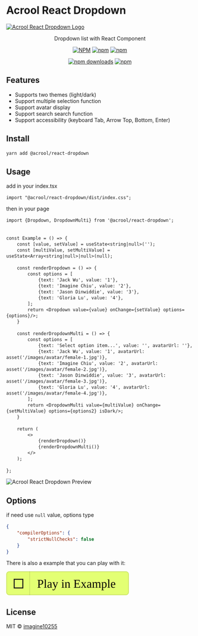 # Acrool React Dropdown

<a href="https://acrool-react-dropdown.pages.dev/" title="Acrool React Dropdown - Dropdown list with React Component">
    <img src="https://acrool-react-dropdown.pages.dev/og.webp" alt="Acrool React Dropdown Logo"/>
</a>

<p align="center">
    Dropdown list with React Component
</p>

<div align="center">

[![NPM](https://img.shields.io/npm/v/@acrool/react-dropdown.svg?style=for-the-badge)](https://www.npmjs.com/package/@acrool/react-dropdown)
[![npm](https://img.shields.io/bundlejs/size/@acrool/react-dropdown?style=for-the-badge)](https://github.com/acrool/@acrool/react-dropdown/blob/main/LICENSE)
[![npm](https://img.shields.io/npm/l/@acrool/react-dropdown?style=for-the-badge)](https://github.com/acrool/react-dropdown/blob/main/LICENSE)

[![npm downloads](https://img.shields.io/npm/dm/@acrool/react-dropdown.svg?style=for-the-badge)](https://www.npmjs.com/package/@acrool/react-dropdown)
[![npm](https://img.shields.io/npm/dt/@acrool/react-dropdown.svg?style=for-the-badge)](https://www.npmjs.com/package/@acrool/react-dropdown)

</div>

## Features

- Supports two themes (light/dark)
- Support multiple selection function
- Support avatar display
- Support search search function
- Support accessibility (keyboard Tab, Arrow Top, Bottom, Enter)

## Install

```bash
yarn add @acrool/react-dropdown
```

## Usage

add in your index.tsx
```tst
import "@acrool/react-dropdown/dist/index.css";
```

then in your page
```tsx
import {Dropdown, DropdownMulti} from '@acrool/react-dropdown';


const Example = () => {
    const [value, setValue] = useState<string|null>('');
    const [multiValue, setMultiValue] = useState<Array<string|null>|null>(null);

    const renderDropdown = () => {
        const options = [
            {text: 'Jack Wu', value: '1'},
            {text: 'Imagine Chiu', value: '2'},
            {text: 'Jason Dinwiddie', value: '3'},
            {text: 'Gloria Lu', value: '4'},
        ];
        return <Dropdown value={value} onChange={setValue} options={options}/>;
    }
    
    const renderDropdownMulti = () => {
        const options = [
            {text: 'Select option item...', value: '', avatarUrl: ''},
            {text: 'Jack Wu', value: '1', avatarUrl: asset('/images/avatar/female-1.jpg')},
            {text: 'Imagine Chiu', value: '2', avatarUrl: asset('/images/avatar/female-2.jpg')},
            {text: 'Jason Dinwiddie', value: '3', avatarUrl: asset('/images/avatar/female-3.jpg')},
            {text: 'Gloria Lu', value: '4', avatarUrl: asset('/images/avatar/female-4.jpg')},
        ];
        return <DropdownMulti value={multiValue} onChange={setMultiValue} options={options2} isDark/>;
    }
    
    return (
        <>
            {renderDropdown()}
            {renderDropdownMulti()}
        </>
    );

};
```

<img src="https://acrool-react-dropdown.pages.dev/preview.webp" alt="Acrool React Dropdown Preview" width="700"/>



## Options

if need use `null` value, options type

```json
{
    "compilerOptions": {
        "strictNullChecks": false
    }
}
```

There is also a example that you can play with it:

[![Play react-editext-example](https://raw.githubusercontent.com/acrool/acrool-react-dropdown/main/play-in-example-button.svg)](https://acrool-react-dropdown.pages.dev)


## License

MIT © [imagine10255](https://github.com/imagine10255)
